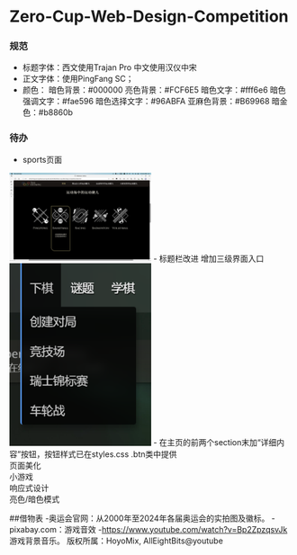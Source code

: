 # Zero-Cup-Web-Design-Competition

### 规范
- 标题字体：西文使用Trajan Pro 中文使用汉仪中宋
- 正文字体：使用PingFang SC；
- 颜色：
    暗色背景：#000000
    亮色背景：#FCF6E5
    暗色文字：#fff6e6
    暗色强调文字：#fae596
    暗色选择文字：#96ABFA
    亚麻色背景：#B69968
    暗金色：#b8860b


### 待办
- sports页面
<img src="./OriginalResources/readme/sports.png" width="50%">
- 标题栏改进 增加三级界面入口
<img src="./OriginalResources/readme/顶栏.png" width="50%">
- 在主页的前两个section末加“详细内容”按钮，按钮样式已在styles.css .btn类中提供
<br>页面美化
<br>小游戏
<br>响应式设计
<br>亮色/暗色模式

##借物表
-奥运会官网：从2000年至2024年各届奥运会的实拍图及徽标。
-pixabay.com：游戏音效
-https://www.youtube.com/watch?v=Bp2ZpzqsvJk
    游戏背景音乐。
    版权所属：HoyoMix, AllEightBits@youtube
    